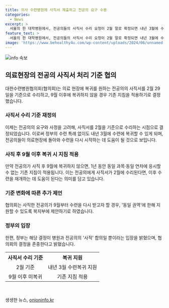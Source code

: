 ```yaml
---
title: 의사 수련병원에 사직서 제출하고 전공의 요구 수용
categories:
  - News
excerpt: >
  서울의 한 대학병원에서, 전공의들의 사직서 수리 요청이 2월 말로 확정되면 내년 3월에 수련을 다시 시작할 수 있다. 9월에 복귀하지 않을 경우 기존 지침이 적용되며, 이에 대한 복지부에 대한 지원 방안도 검토 중이다. 정부는 사직 후 9월에 복귀하지 않을 경우 특례를 적용하여 1년 동안 해당 과목·연차에 복귀하지 못하도록 하는 등의 조치를 취할 예정이다.
feature_text: >
  서울의 한 대학병원에서, 전공의들의 사직서 수리 요청이 2월 말로 확정되면 내년 3월에 수련을 다시 시작할 수 있다. 9월에 복귀하지 않을 경우 기존 지침이 적용되며, 이에 대한 복지부에 대한 지원 방안도 검토 중이다. 정부는 사직 후 9월에 복귀하지 않을 경우 특례를 적용하여 1년 동안 해당 과목·연차에 복귀하지 못하도록 하는 등의 조치를 취할 예정이다.
image: 'https://www.behealthy4u.com/wp-content/uploads/2024/06/unnamed-file.png'
---
```


<p><img src="https://www.behealthy4u.com/wp-content/uploads/2024/06/unnamed-file.png" alt="info 속보" /></p>

<h2 data-ke-size="size26">의료현장의 전공의 사직서 처리 기준 협의</h2>

<p data-ke-size="size16">대한수련병원협의회(협의회)는 의료 현장에 복귀를 원하는 전공의의 사직서를 2월 29일을 기준으로 수리하고, 9월 이후에 복귀하지 않을 경우 기존 지침을 적용하기로 결정했습니다.</p>

<h3>사직서 수리 기준 재정의</h3>

<p data-ke-size="size16">이제는 전공의의 요구와 사정을 고려해, 사직서를 2월을 기준으로 수리하는 시점으로 결정되었습니다. 이로써 정부의 수련 특례 없이도 내년 3월에 수련에 복귀할 수 있게 되며, 전공의들이 의료현장에 돌아와 수련을 다시 시작하는 데 도움이 될 것으로 보입니다.</p>

<h3>사직 후 9월 이후 복귀 시 지침 적용</h3>

<p data-ke-size="size16">만약 전공의가 사직 후 9월에 복귀하지 않으면, 1년 동안 동일 과목·동일 연차에 응시할 수 없는 기존 지침이 적용됩니다. 이는 전공의에게 사직서가 2월에 수리된다면, 이후 수련을 재개하는 데 도움이 된다는 의미를 담고 있습니다.</p>

<h3>기준 변화에 따른 추가 제언</h3>

<p data-ke-size="size16">협의회는 사직한 전공의가 9월부터 수련을 다시 받고자 할 경우, '동일 권역'에 한해 지원할 수 있도록 복지부에 제안하기로 하였습니다.</p>

<h3>정부의 입장</h3>

<p data-ke-size="size16">한편, 정부는 해당 결정이 병원과 전공의의 '사적' 합의일 뿐이라는 입장을 밝혔으며, 협의회의 결정을 존중한다고 밝혔습니다.</p>

<table>
    <tr>
        <th style="text-align: center; height: 17px;"><b>사직서 수리 기준</b></th>
        <th style="text-align: center; height: 17px;"><b>복귀 지원</b></th>
    </tr>
    <tr>
        <td style="text-align: center; height: 17px;">2월 기준</td>
        <td style="text-align: center; height: 17px;">내년 3월 수련복귀 지원</td>
    </tr>
    <tr>
        <td style="text-align: center; height: 17px;">9월 이후 미복귀</td>
        <td style="text-align: center; height: 17px;">기존 지침 적용</td>
    </tr>
</table>

<p data-ke-size="size16">&nbsp;</p>
생생한 뉴스, <a href="https://onioninfo.kr" rel="dofollow">onioninfo.kr</a>


